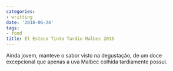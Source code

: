 ```yaml
---
categories:
- writting
date: '2018-06-24'
tags:
- food
title: El Esteco Tinto Tardio Malbec 2015
---
```


Ainda jovem, manteve o sabor visto na degustação, de um doce excepcional que apenas a uva Malbec colhida tardiamente possui.